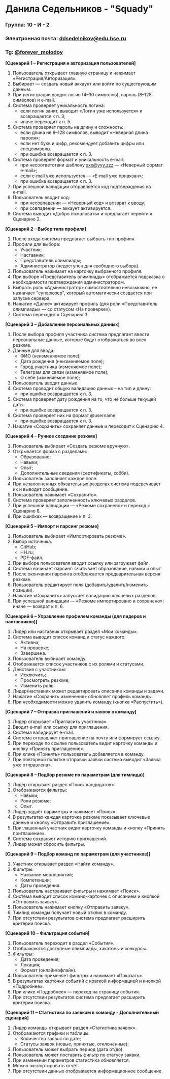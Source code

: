 # Данила Седельников - "Squady"

### Группа: 10 - И - 2

### Электронная почта: [ddsedelnikov@edu.hse.ru](mailto:ddsedelnikov@edu.hse.ru)

### Tg: [@forever_molodoy](https://t.me/forever_molodoy)

**[Сценарий 1 – Регистрация и авторизация пользователей]**

1. Пользователь открывает главную страницу и нажимает «Регистрация/Авторизация».
2. Выбирает — создать новый аккаунт или войти по существующим данным.
3. При регистрации вводит логин (4–30 символов), пароль (8–128 символов) и e‑mail.
4. Система проверяет уникальность логина:
    * если логин занят, выводит «Логин уже используется» и возвращается к п. 3;
    * иначе переходит к п. 5.
5. Система проверяет пароль на длину и сложность:
    * если длина не 8–128 символов, выводит «Неверная длина пароля»;
    * если нет букв и цифр, рекомендует добавить цифры или спецсимволы;
    * при ошибке возвращается к п. 3.
6. Система проверяет формат и уникальность e‑mail:
    * при несоответствии шаблону xxx@yyy.zzz — «Неверный формат e‑mail»;
    * если e‑mail уже используется — «E‑mail уже привязан»;
    * при ошибке возвращается к п. 3.
7. При успешной валидации отправляется код подтверждения на e‑mail.
8. Пользователь вводит код:
    * при несовпадении — «Неверный код» и возврат к вводу;
    * при совпадении — аккаунт активируется.
9. Система выводит «Добро пожаловать» и предлагает перейти к Сценарию 2.

**[Сценарий 2 – Выбор типа профиля]**

1. После входа система предлагает выбрать тип профиля.
2. Профили для выбора:
    * Участник;
    * Наставник;
    * Представитель олимпиады;
    * Администратор (недоступен для свободного выбора).
3. Пользователь нажимает на карточку выбранного профиля.
4. При выборе «Представитель олимпиады» отображается подсказка о необходимости подтверждения администратором.
5. Выбрать роль «Администратор» самостоятельно невозможно, ее назначает "суперюзер", который автоматически создается при
   запуске сервера.
6. Нажатие «Далее» активирует профиль (для роли «Представитель олимпиады» — со статусом «На проверке»).
7. Система переходит к Сценарию 3.

**[Сценарий 3 – Добавление персональных данных]**

1. После выбора профиля участника система предлагает ввести персональные данные, которые будут отображаться во всех
   резюме.
2. Данные для ввода:
    * ФИО (неизменяемое поле);
    * Дата рождения (неизменяемое поле);
    * Город участника (изменяемое поле);
    * Телеграм для связи (изменяемое поле);
    * О себе (изменяемое поле);
3. Пользователь вводит данные.
4. Система проводит общую валидацию данных – на тип и длину:
    * при ошибке возвращается к п. 3.
5. Система проверяет дату рождения на то, что не больше текущей даты:
    * при ошибке возвращается к п. 3.
6. Система проверяет них на формат @username:
    * при ошибке возвращается к п. 3.
7. Нажатие «Сохранить» сохраняет данные и переходит к Сценарию 4.

**[Сценарий 4 – Ручное создание резюме]**

1. Пользователь выбирает «Создать резюме вручную».
2. Открывается форма с разделами:
    * Образование;
    * Навыки;
    * Опыт;
    * Дополнительные сведения (сертификаты, хобби).
3. Пользователь заполняет каждое поле.
4. При незаполненных обязательных разделах система подсвечивает их и выводит сообщение.
5. Пользователь нажимает «Сохранить».
6. Система проверяет заполненность ключевых разделов.
7. При успешной валидации — «Резюме сохранено» и переход к Сценарию 8.
8. При ошибках — возвращение к п. 3.

**[Сценарий 5 – Импорт и парсинг резюме]**

1. Пользователь выбирает «Импортировать резюме».
2. Выбор источника:
    * GitHub;
    * HH.ru;
    * PDF-файл.
3. При выборе пользователя вводит ссылку или загружает файл.
4. Система начинает парсинг: считывает образование, навыки и опыт.
5. После окончания парсинга отображается предварительная версия резюме.
6. Пользователь редактирует поля (добавить/удалить/изменить позиции).
7. Нажатие «Сохранить» запускает валидацию ключевых разделов.
8. При успешной валидации — «Резюме импортировано и сохранено»; иначе — возврат к п. 6.

**[Сценарий 6 – Управление профилем команды (для лидеров и наставников)]**

1. Лидер или наставник открывает раздел «Мои команды».
2. Система выводит список команд и статус каждого:
    * Активна;
    * На проверке;
    * Завершена.
3. Пользователь выбирает команду.
4. Отображается список участников с их ролями и статусами.
5. Действия с участником:
    * Исключить;
    * Просмотреть резюме;
    * Изменить роль.
6. Лидер/наставник может редактировать описание команды и задачи.
7. Нажатие «Сохранить изменения» обновляет профиль команды.
8. При необходимости можно удалить команду (кнопка «Распустить»).

**[Сценарий 7 – Отправка приглашений и заявок в команду]**

1. Лидер открывает «Пригласить участника».
2. Вводит e‑mail или ссылку для приглашения.
3. Система валидирует e-mail.
4. Система отправляет приглашение на почту или формирует ссылку.
5. При переходе по ссылке пользователь видит карточку команды и кнопку «Принять приглашение».
6. При клике «Принять» пользователь добавляется в команду.
7. При повторной попытке отправки заявки система выводит «Заявка уже отправлена».

**[Сценарий 8 – Подбор резюме по параметрам (для тимлида)]**

1. Лидер открывает раздел «Поиск кандидатов».
2. Отображаются фильтры:
    * Навыки;
    * Роли резюме;
    * Опыт.
3. Лидер задаёт параметры и нажимает «Поиск».
4. В результатах каждая карточка резюме показывает ключевые данные и кнопку «Отправить приглашение».
5. Приглашенный участник видит карточку команды и кнопку «Принять приглашение».
6. Система сохраняет историю приглашений.
7. Лидер может сбросить фильтры.

**[Сценарий 9 – Подбор команд по параметрам (для участников)]**

1. Участник открывает раздел «Найти команду».
2. Фильтры:
    * Название мероприятий;
    * Компетенции;
    * Даты проведения.
3. Пользователь настраивает фильтры и нажимает «Поиск».
4. Система выводит список команд-карточек с описанием и кнопкой «Отправить заявку».
5. Пользователь нажимает кнопку «Отправить заявку».
6. Тимлид команды получает новый отклик в команду.
7. При отсутствии результатов система предлагает расширить критерии поиска.

**[Сценарий 10 – Фильтрация событий]**

1. Пользователь переходит в раздел «События».
2. Отображаются доступные олимпиады, хакатоны и конкурсы.
3. Фильтры:
    * Дата проведения;
    * Локация;
    * Формат (онлайн/офлайн).
4. Пользователь применяет фильтры и нажимает «Показать».
5. В результатах карточки событий с краткой информацией и кнопкой «Подробнее».
6. При клике «Подробнее» — переход на страницу события.
7. При отсутствии результатов система предлагает расширить критерии поиска.

**[Сценарий 11 – Статистика по заявкам в команду - Дополнительный сценарий]**

1. Лидер команды открывает раздел «Статистика заявок».
2. Отображаются графики и таблицы:
    * Количество заявок по дате;
    * Статусы заявок (новые, принятые, отклонённые);
3. Пользователь может выбрать период (дата от/до).
4. Пользователь может поставить фильтр по статусу заявки.
5. При изменении параметров статистика обновляется.
6. Можно экспортировать отчёт.
7. При отсутствии данных отображается информационное сообщение.
